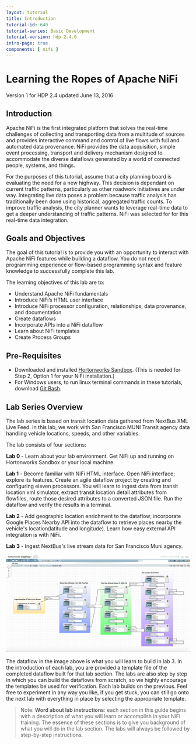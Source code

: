 ```yaml
---
layout: tutorial
title: Introduction
tutorial-id: 640
tutorial-series: Basic Development
tutorial-version: hdp-2.4.0
intro-page: true
components: [ nifi ]
---
```


# Learning the Ropes of Apache NiFi

Version 1 for HDP 2.4 updated June 13, 2016

## Introduction

Apache NiFi is the first integrated platform that solves the real-time challenges of collecting and transporting data from a multitude of sources and provides interactive command and control of live flows with full and automated data provenance. NiFi provides the data acquisition, simple event processing, transport and delivery mechanism designed to accommodate the diverse dataflows generated by a world of connected people, systems, and things.

For the purposes of this tutorial, assume that a city planning board is evaluating the need for a new highway.  This decision is  dependant on current traffic patterns, particularly as other roadwork initiatives are under way. Integrating live data poses a problem because traffic analysis has traditionally been done using historical, aggregated traffic counts.  To improve traffic analysis, the city planner wants to leverage real-time data to get a deeper understanding of traffic patterns.  NiFi was selected for for this real-time data integration. 

## Goals and Objectives

The goal of this tutorial is to provide you with an opportunity to interact with Apache NiFi features while building a dataflow. You do not need programming experience or flow-based programming syntax and feature knowledge to successfully complete this lab. 

The learning objectives of this lab are to:
- Understand Apache NiFi fundamentals
- Introduce NiFi’s HTML user interface
- Introduce NiFi processor configuration, relationships, data provenance, and documentation
- Create dataflows
- Incorporate APIs into a NiFi dataflow
- Learn about NiFi templates
- Create Process Groups


## Pre-Requisites
- Downloaded and installed [Hortonworks Sandbox](http://hortonworks.com/products/sandbox/). (This is needed for Step 2, Option 1 for your NiFi installation.)
- For Windows users, to run linux terminal commands in these tutorials, download [Git Bash](https://openhatch.org/missions/windows-setup/install-git-bash).


## Lab Series Overview

The lab series is based on transit location data gathered from NextBus XML Live Feed. In this lab, we work with San Francisco MUNI Transit agency data handling vehicle locations, speeds, and other variables.

The lab consists of four sections:

**Lab 0** - Learn about your lab environment. Get NiFi up and running on Hortonworks Sandbox or your local machine.

**Lab 1** - Become familiar with NiFi HTML interface. Open NiFi interface; explore its features. Create an agile dataflow project by creating and configuring eleven processors. You will learn to ingest data from transit location xml simulator, extract transit location detail attributes from flowfiles, route those desired attributes to a converted JSON file. Run the dataflow and verify the results in a terminal.

**Lab 2** - Add geographic location enrichment to the dataflow; incorporate Google Places Nearby API into the dataflow to retrieve places nearby the vehicle's location(latitude and longitude). Learn how easy external API integration is with NiFi.

**Lab 3** - Ingest NextBus's live stream data for San Francisco Muni agency.

![Completed-dataflow-for-lab3](/assets/learning-ropes-nifi-lab-series/lab-intro-nifi-learning-ropes/completed-dataflow-rd1-lab3.png)

The dataflow in the image above is what you will learn to build in lab 3. In the introduction of each lab, you are provided a template file of the completed dataflow built for that lab section. The labs are also step by step in which you can build the dataflows from scratch, so we highly encourage the templates be used for verification. Each lab builds on the previous. Feel free to experiment in any way you like, if you get stuck, you can still go onto the next lab with everything in place by selecting the appropriate template.


> Note: **Word about lab instructions**: each section in this guide begins with a description of what you will learn or accomplish in your NiFi training. The essence of these sections is to give you background of what you will do in the lab section. The labs will always be followed by step-by-step instructions.
